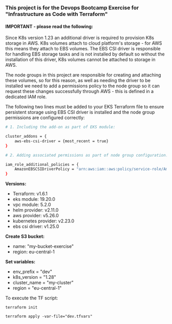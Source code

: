 ### This project is for the Devops Bootcamp Exercise for "Infrastructure as Code with Terraform" 

#### IMPORTANT - please read the following:

Since K8s version 1.23 an additional driver is required to provision K8s storage in AWS. K8s volumes attach to cloud platform's storage - for AWS this means they attach to EBS volumes. The EBS CSI driver is responsible for handling EBS storage tasks and is not installed by default so without the installation of this driver, K8s volumes cannot be attached to storage in AWS. 

The node groups in this project are responsible for creating and attaching these volumes, so for this reason, as well as needing the driver to be installed we need to add a permissions policy to the node group so it can request these changes successfully through AWS - this is defined in a dedicated IAM role.

The following two lines must be added to your EKS Terraform file to ensure persistent storage using EBS CSI driver is installed and the node group permissions are configured correctly:

```sh
# 1. Including the add-on as part of EKS module:

cluster_addons = {
    aws-ebs-csi-driver = {most_recent = true}
}

# 2. Adding associated permissions as part of node group configuration:

iam_role_additional_policies = {
    AmazonEBSCSIDriverPolicy = "arn:aws:iam::aws:policy/service-role/AmazonEBSCSIDriverPolicy"
}
```

**Versions:**
- Terraform: v1.6.1
- eks module: 19.20.0
- vpc module: 5.2.0
- helm provider: v2.11.0 
- aws provider: v5.26.0
- kubernetes provider: v2.23.0
- ebs csi driver: v1.25.0

**Create S3 bucket:** 
- name: "my-bucket-exercise"
- region: eu-central-1

**Set variables:**
- env_prefix = "dev"
- k8s_version = "1.28"
- cluster_name = "my-cluster"
- region = "eu-central-1"

To execute the TF script:
```
terraform init

terraform apply -var-file="dev.tfvars"
```